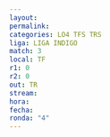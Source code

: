```yaml
---
layout: 
permalink: 
categories: LO4 TFS TRS
liga: LIGA INDIGO
match: 3
local: TF
r1: 0
r2: 0
out: TR
stream: 
hora: 
fecha: 
ronda: "4"
---
```

